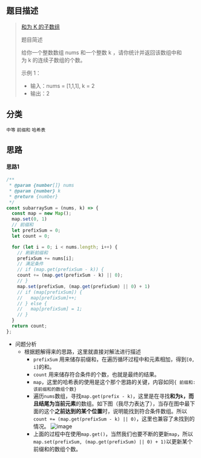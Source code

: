 ## 题目描述

> [和为 K 的子数组](https://leetcode-cn.com/problems/subarray-sum-equals-k/)
>
>题目简述
>
>给你一个整数数组 nums 和一个整数 k ，请你统计并返回该数组中和为 k 的连续子数组的个数。
>
> 示例 1：
> - 输入：nums = [1,1,1], k = 2
> - 输出：2

## 分类
`中等` `前缀和` `哈希表`

## 思路
#### 思路1
```javascript
/**
 * @param {number[]} nums
 * @param {number} k
 * @return {number}
 */
const subarraySum = (nums, k) => {
  const map = new Map();
  map.set(0, 1)
  // 前缀和
  let prefixSum = 0;
  let count = 0;

  for (let i = 0; i < nums.length; i++) {
    // 刷新前缀和
    prefixSum += nums[i];
    // 满足条件
    // if (map.get(prefixSum - k)) {
    count += (map.get(prefixSum - k) || 0);
    // }
    map.set(prefixSum, (map.get(prefixSum) || 0) + 1)
    // if (map[prefixSum]) {
    //   map[prefixSum]++;
    // } else {
    //   map[prefixSum] = 1;
    // }
  }
  return count;
};
```
- 问题分析
  - 根据题解得来的思路，这里就直接对解法进行描述
    - `prefixSum` 用来储存前缀和，在遍历循环过程中和元素相加，得到`[0, i]`的和。
    - `count` 用来储存符合条件的个数，也就是最终的结果。
    - `map`，这里的哈希表的使用是这个那个思路的关键，内容如同`{ 前缀和: 该前缀和的数组个数}`
    - 遍历`nums`数组，寻找`map.get(prefix - k)`，这里是在寻找**和为`k`，而且结尾为当前元素**的数组。如下图（我尽力表达了），当存在图中最下面的这个**之前达到的某个位置**时，说明能找到符合条件数组。所以`count += (map.get(prefixSum - k) || 0)`，这里也兼容了未找到的情况。
    ![image](https://user-images.githubusercontent.com/22999072/140638456-279accb3-c507-4690-9a8c-53102db18f81.png)
    - 上面的过程中在使用`map.get()`，当然我们也要不断的更新`map`，所以`map.set(prefixSum, (map.get(prefixSum) || 0) + 1)`以更新某个前缀和的数组个数。